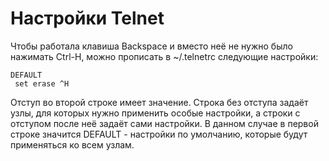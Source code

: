 Настройки Telnet
================

Чтобы работала клавиша Backspace и вместо неё не нужно было нажимать Ctrl-H, можно прописать в ~/.telnetrc следующие настройки:

    DEFAULT
     set erase ^H

Отступ во второй строке имеет значение. Строка без отступа задаёт узлы, для которых нужно применить особые настройки, а строки с отступом после неё задаёт сами настройки. В данном случае в первой строке значится DEFAULT - настройки по умолчанию, которые будут применяться ко всем узлам.
